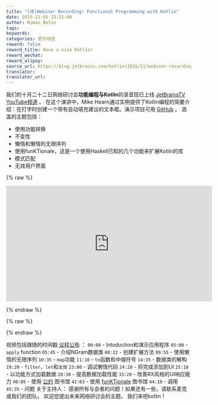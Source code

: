 ```yaml
---
title: "[译]Webinar Recording: Functional Programming with Kotlin"
date: 2015-11-05 13:21:00
author: Roman Belov
tags:
keywords:
categories: 官方动态
reward: false
reward_title: Have a nice Kotlin!
reward_wechat:
reward_alipay:
source_url: https://blog.jetbrains.com/kotlin/2015/11/webinar-recording-functional-programming-with-kotlin/
translator:
translator_url:
---
```


我们的十月二十二日网络研讨会**功能编程与Kotlin**的录音现已上线 [JetBrainsTV YouTube频道](https://youtu.be/AhA-Q7MOre0) 。
在这个演讲中，Mike Hearn通过实例提供了Kotlin编程的简要介绍：在打字时创建一个带有自动填充建议的文本框。演示项目可用 [GitHub](https://github.com/mikehearn/KotlinFPWebinar) 。
涵盖的主题包括：

* 使用功能转换
* 不变性
* 懒惰和懒惰的无限序列
* 使用funKTionale，这是一个使用Haskell已知的几个功能来扩展Kotlin的库
* 模式匹配
* 无效用户界面


{% raw %}
<p><iframe allowfullscreen="" frameborder="0" height="315" src="https://www.youtube.com/embed/AhA-Q7MOre0" width="560"></iframe></p>
{% endraw %}


{% raw %}
<p><span id="more-3081"></span></p>
{% endraw %}

视频包括跟随的时间戳 [议程公布](http://blog.jetbrains.com/kotlin/2015/10/join-live-webinar-functional-programming-with-kotlin/) ：
`00:08`  -  Intoduction和演示应用程序
`05:00`  -  `apply` function
`05:45`  - 介绍NGram数据类
`08:22`  - 创建扩展方法
`09:55`  - 使用懒惰的无限序列
`10:35`  -  `map`功能
`11:10`  -  `to`函数和中缀符号
`14:35`  - 数据类的解构
`19:20`  -  `filter`，`let`和`全部`
`23:00`  - 调试懒惰代码
`24:20`  - 将完成添加到UI
`25:18`  - 以功能方式加载数据
`28:30`  - 提高数据加载性能
`33:20`  - 改善RX风格的UI响应能力
`40:05`  - 使用 [公约](https://github.com/mplatvoet/kovenant) 图书馆
`42:03`  - 使用 [funKTionale](https://github.com/MarioAriasC/funKTionale) 图书馆
`44:10`  - 调用
`45:35`  - 问题
关于主持人：
感谢所有与会者的问题！如果还有一些，请联系麦克或我们的团队。
欢迎您提出未来网络研讨会的主题。
我们来吧kotlin！</em>
